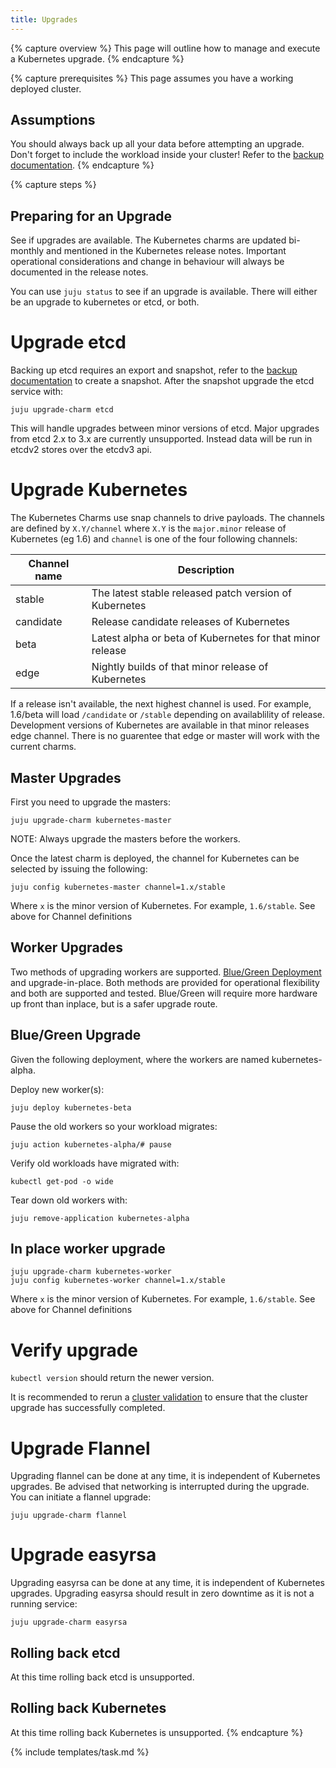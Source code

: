 ```yaml
---
title: Upgrades
---
```


{% capture overview %}
This page will outline how to manage and execute a Kubernetes upgrade. 
{% endcapture %}

{% capture prerequisites %}
This page assumes you have a working deployed cluster.

## Assumptions

You should always back up all your data before attempting an upgrade. Don't forget to include the workload inside your cluster! Refer to the [backup documentation](/docs/getting-started-guides/ubuntu/backups).
{% endcapture %}

{% capture steps %}
## Preparing for an Upgrade

See if upgrades are available. The Kubernetes charms are updated bi-monthly and mentioned in the Kubernetes release notes. Important operational considerations and change in behaviour will always be documented in the release notes. 

You can use `juju status` to see if an upgrade is available. There will either be an upgrade to kubernetes or etcd, or both.

# Upgrade etcd

Backing up etcd requires an export and snapshot, refer to the [backup documentation](/docs/getting-started-guides/ubuntu/backups) to create a snapshot. After the snapshot upgrade the etcd service with:  

    juju upgrade-charm etcd

This will handle upgrades between minor versions of etcd. Major upgrades from etcd 2.x to 3.x are currently unsupported. Instead data will be run in etcdv2 stores over the etcdv3 api.

# Upgrade Kubernetes

The Kubernetes Charms use snap channels to drive payloads. The channels are defined by `X.Y/channel` where `X.Y` is the `major.minor` release of Kubernetes (eg 1.6) and `channel` is one of the four following channels:

| Channel name        | Description  |
| ------------------- | ------------ |
| stable              | The latest stable released patch version of Kubernetes |
| candidate           | Release candidate releases of Kubernetes |
| beta                | Latest alpha or beta of Kubernetes for that minor release |
| edge                | Nightly builds of that minor release of Kubernetes |

If a release isn't available, the next highest channel is used. For example, 1.6/beta will load `/candidate` or `/stable` depending on availablility of release. Development versions of Kubernetes are available in that minor releases edge channel. There is no guarentee that edge or master will work with the current charms.

## Master Upgrades

First you need to upgrade the masters: 

    juju upgrade-charm kubernetes-master

NOTE: Always upgrade the masters before the workers.

Once the latest charm is deployed, the channel for Kubernetes can be selected by issuing the following:

    juju config kubernetes-master channel=1.x/stable

Where `x` is the minor version of Kubernetes. For example, `1.6/stable`. See above for Channel definitions


## Worker Upgrades

Two methods of upgrading workers are supported. [Blue/Green Deployment](http://martinfowler.com/bliki/BlueGreenDeployment.html) and upgrade-in-place. Both methods are provided for operational flexibility and both are supported and tested. Blue/Green will require more hardware up front than inplace, but is a safer upgrade route.

## Blue/Green Upgrade 

Given the following deployment, where the workers are named kubernetes-alpha.

Deploy new worker(s): 

    juju deploy kubernetes-beta

Pause the old workers so your workload migrates: 

    juju action kubernetes-alpha/# pause

Verify old workloads have migrated with: 

    kubectl get-pod -o wide

Tear down old workers with: 

    juju remove-application kubernetes-alpha

## In place worker upgrade 

    juju upgrade-charm kubernetes-worker
    juju config kubernetes-worker channel=1.x/stable

Where `x` is the minor version of Kubernetes. For example, `1.6/stable`. See above for Channel definitions

# Verify upgrade

`kubectl version` should return the newer version. 

It is recommended to rerun a [cluster validation](/docs/getting-started-guides/ubuntu/validation) to ensure that the cluster upgrade has successfully completed.

# Upgrade Flannel

Upgrading flannel can be done at any time, it is independent of Kubernetes upgrades. Be advised that networking is interrupted during the upgrade. You can initiate a flannel upgrade:

    juju upgrade-charm flannel

# Upgrade easyrsa

Upgrading easyrsa can be done at any time, it is independent of Kubernetes upgrades. Upgrading easyrsa should result in zero downtime as it is not a running service:

    juju upgrade-charm easyrsa

## Rolling back etcd

At this time rolling back etcd is unsupported.

## Rolling back Kubernetes

At this time rolling back Kubernetes is unsupported.
{% endcapture %}

{% include templates/task.md %}
